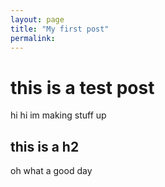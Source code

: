 ```yaml
---
layout: page
title: "My first post"
permalink: 
---
```


# this is a test post
hi hi im making stuff up

## this is a h2

oh what a good day
